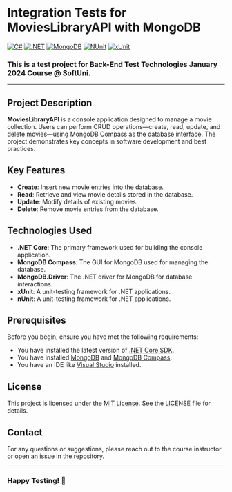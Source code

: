 # Integration Tests for MoviesLibraryAPI with MongoDB
[![C#](https://img.shields.io/badge/Made%20with-C%23-239120.svg)](https://learn.microsoft.com/en-us/dotnet/csharp/)
[![.NET](https://img.shields.io/badge/.NET-5C2D91.svg)](https://dotnet.microsoft.com/)
[![MongoDB](https://img.shields.io/badge/Database-MongoDB-47A248.svg)](https://www.mongodb.com/)
[![NUnit](https://img.shields.io/badge/tested%20with-NUnit-22B2B0.svg)](https://nunit.org/)
[![xUnit](https://img.shields.io/badge/tested%20with-xUnit-5E1F87.svg)](https://xunit.net/)
### This is a test project for **Back-End Test Technologies** January 2024 Course @ SoftUni.
---
## Project Description

**MoviesLibraryAPI** is a console application designed to manage a movie collection. Users can perform CRUD operations—create, read, update, and delete movies—using MongoDB Compass as the database interface. The project demonstrates key concepts in software development and best practices.

## Key Features
 
- **Create**: Insert new movie entries into the database.
- **Read**: Retrieve and view movie details stored in the database.
- **Update**: Modify details of existing movies.
- **Delete**: Remove movie entries from the database.

## Technologies Used

- **.NET Core**: The primary framework used for building the console application.
- **MongoDB Compass**: The GUI for MongoDB used for managing the database.
- **MongoDB.Driver**: The .NET driver for MongoDB for database interactions.
- **xUnit**: A unit-testing framework for .NET applications.
- **nUnit**: A unit-testing framework for .NET applications.

## Prerequisites

Before you begin, ensure you have met the following requirements:

- You have installed the latest version of [.NET Core SDK](https://dotnet.microsoft.com/download).
- You have installed [MongoDB](https://www.mongodb.com/try/download/community) and [MongoDB Compass](https://www.mongodb.com/products/compass).
- You have an IDE like [Visual Studio](https://visualstudio.microsoft.com/) installed.
  
## License
This project is licensed under the [MIT License](LICENSE). See the [LICENSE](LICENSE) file for details.

## Contact
For any questions or suggestions, please reach out to the course instructor or open an issue in the repository.

--- 
### Happy Testing! 🚀
